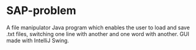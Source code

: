 # SAP-problem
A file manipulator Java program which enables the user to load and save .txt files, switching one line with another and one word with another.
GUI made with IntelliJ Swing.

